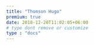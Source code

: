 ```yaml
---
title: "Thomson Hugo"
premium: true
date: 2018-12-28T11:02:05+06:00 
# type dont remove or customize
type : "docs"
---
```

